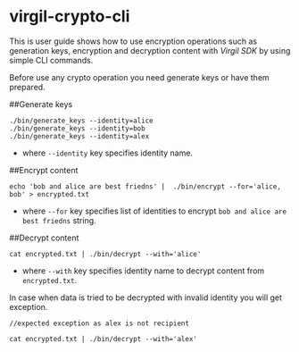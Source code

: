 # virgil-crypto-cli

This is user guide shows how to use encryption operations such as generation keys, encryption and 
decryption content with *Virgil SDK* by using simple CLI commands.

Before use any crypto operation you need generate keys or have them prepared.

##Generate keys
```
./bin/generate_keys --identity=alice
./bin/generate_keys --identity=bob
./bin/generate_keys --identity=alex
```

 * where `--identity` key specifies identity name.

##Encrypt content
```
echo 'bob and alice are best friedns' |  ./bin/encrypt --for='alice, bob' > encrypted.txt
```
 * where `--for` key specifies list of identities to encrypt `bob and alice are best friedns` string.
 
##Decrypt content
```
cat encrypted.txt | ./bin/decrypt --with='alice'
```
 * where `--with` key specifies identity name to decrypt content from `encrypted.txt`.
 
In case when data is tried to be decrypted with invalid identity you will get exception.

```
//expected exception as alex is not recipient

cat encrypted.txt | ./bin/decrypt --with='alex'
```
